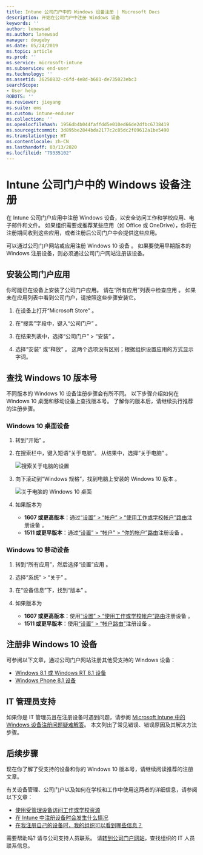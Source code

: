 ```yaml
---
title: Intune 公司门户中的 Windows 设备注册 | Microsoft Docs
description: 开始在公司门户中注册 Windows 设备
keywords: ''
author: lenewsad
ms.author: lanewsad
manager: dougeby
ms.date: 05/24/2019
ms.topic: article
ms.prod: ''
ms.service: microsoft-intune
ms.subservice: end-user
ms.technology: ''
ms.assetid: 36250832-c6fd-4e8d-b681-de735023ebc3
searchScope:
- User help
ROBOTS: ''
ms.reviewer: jieyang
ms.suite: ems
ms.custom: intune-enduser
ms.collection: ''
ms.openlocfilehash: 1956db4b044faffdd5e010ed66de2dfbc6738419
ms.sourcegitcommit: 3d895be2844bda2177c2c85dc2f09612a1be5490
ms.translationtype: HT
ms.contentlocale: zh-CN
ms.lasthandoff: 03/13/2020
ms.locfileid: "79335102"
---
```

# <a name="windows-device-enrollment-in-intune-company-portal"></a>Intune 公司门户中的 Windows 设备注册  

在 Intune 公司门户应用中注册 Windows 设备，以安全访问工作和学校应用、电子邮件和文件。 如果组织需要或推荐某些应用（如 Office 或 OneDrive），你将在注册期间收到这些应用，或者注册后公司门户中会提供这些应用。  

可以通过公司门户网站或应用注册 Windows 10 设备  。 如果要使用早期版本的 Windows 注册设备，则必须通过公司门户网站注册该设备。  

## <a name="install-company-portal-app"></a>安装公司门户应用  
你可能已在设备上安装了公司门户应用。 请在“所有应用”列表中检查应用  。  如果未在应用列表中看到公司门户，请按照这些步骤安装它。  

1. 在设备上打开“Microsoft Store”  。

2. 在“搜索”字段中，键入“公司门户”   。

3. 在结果列表中，选择“公司门户”   > “安装”  。

4. 选择“安装”  或“释放”  。 这两个选项没有区别；根据组织设置应用的方式显示字词。  

## <a name="find-windows-10-version-number"></a>查找 Windows 10 版本号  
不同版本的 Windows 10 设备注册步骤会有所不同。 以下步骤介绍如何在 Windows 10 桌面和移动设备上查找版本号。 了解你的版本后，请继续执行推荐的注册步骤。  

### <a name="windows-10-desktop-devices"></a>Windows 10 桌面设备  

1. 转到“开始”  。

2. 在搜索栏中，键入短语“关于电脑”。 从结果中，选择“关于电脑”  。  


   ![搜索关于电脑的设置](media/searching_for_about_your_pc.png)  

3. 向下滚动到“Windows 规格”，找到电脑上安装的 Windows 10 版本   。  


   ![关于电脑的 Windows 10 桌面](media/settings_about_pc.png)  

4. 如果版本为  

    * __1607 或更高版本__：通过[“设置” > “帐户” > “使用工作或学校帐户”路由](enroll-windows-10-device.md#enroll-windows-10-version-1607-and-later-device)注册设备    。   
    * __1511 或更早版本__：通过[“设置” > “帐户” > “你的帐户”路由](enroll-windows-10-device.md#enroll-windows-10-version-1511-and-earlier-device)注册设备    。  

### <a name="windows-10-mobile-devices"></a>Windows 10 移动设备

1. 转到“所有应用”，然后选择“设置”应用   。
2. 选择“系统” > “关于”   。
3. 在“设备信息”下，找到“版本”   。  
4. 如果版本为  

    * __1607 或更高版本__：使用[“设置” > “使用工作或学校帐户”路由](enroll-windows-10-device.md#enroll-windows-10-version-1607-and-later-device)注册设备   。   
    * __1511 或更早版本__：使用[“设置” > “帐户路由”](enroll-windows-10-device.md#enroll-windows-10-version-1511-and-earlier-device)注册设备   。  

## <a name="enroll-non-windows-10-devices"></a>注册非 Windows 10 设备  
可参阅以下文章，通过公司门户网站注册其他受支持的 Windows 设备：   
* [Windows 8.1 或 Windows RT 8.1 设备](enroll-your-W81-or-rt81-windows.md)  
* [Windows Phone 8.1 设备](enroll-your-wp81-windows.md)    

## <a name="it-administrator-support"></a>IT 管理员支持  
如果你是 IT 管理员且在注册设备时遇到问题，请参阅 [Microsoft Intune 中的 Windows 设备注册问题疑难解答](https://support.microsoft.com/help/4469913)。 本文列出了常见错误、错误原因及其解决方法步骤。  

## <a name="next-steps"></a>后续步骤  
现在你了解了受支持的设备和你的 Windows 10 版本号，请继续阅读推荐的注册文章。  
 
有关设备管理、公司门户以及如何在学校和工作中使用这两者的详细信息，请参阅以下文章：  
* [使用受管理设备访问工作或学校资源](use-managed-devices-to-get-work-done.md)  
* [在 Intune 中注册设备时会发生什么情况](what-happens-if-you-install-the-company-portal-app-and-enroll-your-device-in-intune-windows.md)  
* [在我注册自己的设备时，我的组织可以看到哪些信息？](what-info-can-your-company-see-when-you-enroll-your-device-in-intune.md)  

需要帮助吗? 请与公司支持人员联系。 请[转到公司门户网站](https://go.microsoft.com/fwlink/?linkid=2010980)，查找组织的 IT 人员联系信息。  
